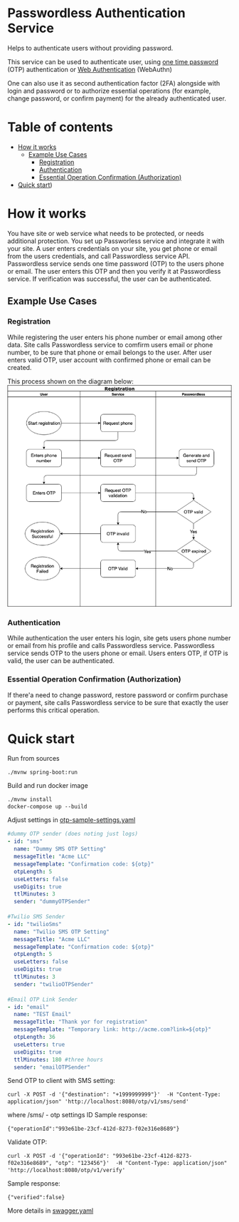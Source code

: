 # Passwordless Authentication Service

Helps to authenticate users without providing password.

This service can be used to authenticate user, using 
[one time password](https://en.wikipedia.org/wiki/One-time_password) (OTP) authentication or 
[Web Authentication](https://en.wikipedia.org/wiki/WebAuthn) (WebAuthn) 

One can also use it as second authentication factor (2FA) alongside with login and password or to authorize essential 
operations (for example, change password, or confirm payment) for the already authenticated user.

# Table of contents

- [How it works](#how-it-works)
  * [Example Use Cases](#example-use-cases)
    + [Registration](#registration)
    + [Authentication](#authentication)
    + [Essential Operation Confirmation (Authorization)](#essential-operation-confirmation-authorization)
- [Quick start](#quick-start))

# How it works

You have site or web service what needs to be protected, or needs additional protection. 
You set up Passworless service and integrate it with your site.
A user enters credentials on your site, you get phone or email from the users credentials, and call Passwordless service API.
Passwordless service sends one time password (OTP) to the users phone or email.
The user enters this OTP and then you verify it at Passwordless service. 
If verification was successful, the user can be authenticated.

## Example Use Cases

### Registration
While registering the user enters his phone number or email among other data. 
Site calls Passwordless service to comfirm users email or phone number, to be sure that phone or email belongs to the user.
After user enters valid OTP, user account with confirmed phone or email can be created.

This process shown on the diagram below:
![Registration diab](diagrams/Registration.png)

### Authentication
While authentication the user enters his login, site gets users phone number or email from his profile and calls 
Passwordless service. Passwordless service sends OTP to the users phone or email. Users enters OTP, if OTP is valid, 
the user can be authenticated.

### Essential Operation Confirmation (Authorization)
If there'a need to change password, restore password or confirm purchase or payment, site calls Passwordless service
to be sure that exactly the user performs this critical operation. 


# Quick start

Run from sources
```
./mvnw spring-boot:run
```

Build and run docker image
```
./mvnw install
docker-compose up --build 
```

Adjust settings in [otp-sample-settings.yaml](./otp-sample-settings.yaml)
```yaml
#dummy OTP sender (does noting just logs)
- id: "sms"
  name: "Dummy SMS OTP Setting"
  messageTitle: "Acme LLC"
  messageTemplate: "Confirmation code: ${otp}"
  otpLength: 5
  useLetters: false
  useDigits: true
  ttlMinutes: 3
  sender: "dummyOTPSender"

#Twilio SMS Sender
- id: "twilioSms"
  name: "Twilio SMS OTP Setting"
  messageTitle: "Acme LLC"
  messageTemplate: "Confirmation code: ${otp}"
  otpLength: 5
  useLetters: false
  useDigits: true
  ttlMinutes: 3
  sender: "twilioOTPSender"

#Email OTP Link Sender
- id: "email"
  name: "TEST Email"
  messageTitle: "Thank yor for registration"
  messageTemplate: "Temporary link: http://acme.com?link=${otp}"
  otpLength: 36
  useLetters: true
  useDigits: true
  ttlMinutes: 180 #three hours
  sender: "emailOTPSender"
```

Send OTP to client with SMS setting:
```
curl -X POST -d '{"destination": "+1999999999"}'  -H "Content-Type: application/json" 'http://localhost:8080/otp/v1/sms/send' 
```
where /sms/ - otp settings ID
Sample response:
```
{"operationId":"993e61be-23cf-412d-8273-f02e316e8689"}
```

Validate OTP:
```
curl -X POST -d '{"operationId": "993e61be-23cf-412d-8273-f02e316e8689", "otp": "123456"}'  -H "Content-Type: application/json" 'http://localhost:8080/otp/v1/verify'
```
Sample response: 
```
{"verified":false}
```

More details in [swagger.yaml](./swagger.yaml)

